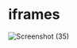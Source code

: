 # iframes
![Screenshot (35)](https://github.com/vikaskumarroy1/iframes/assets/140034183/9f6a7b1f-c866-47c8-a899-a92553f6c048)
